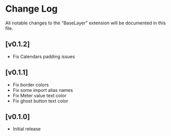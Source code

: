# Change Log

All notable changes to the "BaseLayer" extension will be documented in this file.

## [v0.1.2]

- Fix Calendars padding issues

## [v0.1.1]

- Fix border colors
- Fix some import alias names
- Fix Meter value text color
- Fix ghost button text color

## [v0.1.0]

- Initial release